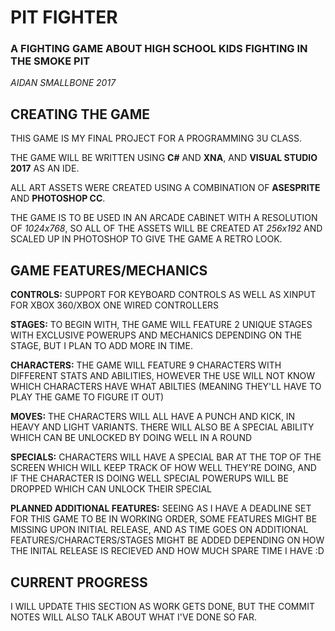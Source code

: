 # **PIT FIGHTER**
### A FIGHTING GAME ABOUT HIGH SCHOOL KIDS FIGHTING IN THE SMOKE PIT
_AIDAN SMALLBONE 2017_

## CREATING THE GAME

THIS GAME IS MY FINAL PROJECT FOR A PROGRAMMING 3U CLASS.

THE GAME WILL BE WRITTEN USING **C#** AND **XNA**, AND **VISUAL STUDIO 2017** AS AN IDE.

ALL ART ASSETS WERE CREATED USING A COMBINATION OF **ASESPRITE** AND **PHOTOSHOP CC**.

THE GAME IS TO BE USED IN AN ARCADE CABINET WITH A RESOLUTION OF _1024x768_, SO ALL OF THE ASSETS WILL BE CREATED AT _256x192_ AND SCALED UP IN PHOTOSHOP TO GIVE THE GAME A RETRO LOOK.

## GAME FEATURES/MECHANICS

**CONTROLS:** SUPPORT FOR KEYBOARD CONTROLS AS WELL AS XINPUT FOR XBOX 360/XBOX ONE WIRED CONTROLLERS

**STAGES:** TO BEGIN WITH, THE GAME WILL FEATURE 2 UNIQUE STAGES WITH EXCLUSIVE POWERUPS AND MECHANICS DEPENDING ON THE STAGE, BUT I PLAN TO ADD MORE IN TIME.

**CHARACTERS:** THE GAME WILL FEATURE 9 CHARACTERS WITH DIFFERENT STATS AND ABILITIES, HOWEVER THE USE WILL NOT KNOW WHICH CHARACTERS HAVE WHAT ABILTIES (MEANING THEY'LL HAVE TO PLAY THE GAME TO FIGURE IT OUT)

**MOVES:** THE CHARACTERS WILL ALL HAVE A PUNCH AND KICK, IN HEAVY AND LIGHT VARIANTS. THERE WILL ALSO BE A SPECIAL ABILITY WHICH CAN BE UNLOCKED BY DOING WELL IN A ROUND

**SPECIALS:** CHARACTERS WILL HAVE A SPECIAL BAR AT THE TOP OF THE SCREEN WHICH WILL KEEP TRACK OF HOW WELL THEY'RE DOING, AND IF THE CHARACTER IS DOING WELL SPECIAL POWERUPS WILL BE DROPPED WHICH CAN UNLOCK THEIR SPECIAL

**PLANNED ADDITIONAL FEATURES:** SEEING AS I HAVE A DEADLINE SET FOR THIS GAME TO BE IN WORKING ORDER, SOME FEATURES MIGHT BE MISSING UPON INITIAL RELEASE, AND AS TIME GOES ON ADDITIONAL FEATURES/CHARACTERS/STAGES MIGHT BE ADDED DEPENDING ON HOW THE INITAL RELEASE IS RECIEVED AND HOW MUCH SPARE TIME I HAVE :D

## CURRENT PROGRESS

I WILL UPDATE THIS SECTION AS WORK GETS DONE, BUT THE COMMIT NOTES WILL ALSO TALK ABOUT WHAT I'VE DONE SO FAR.

















